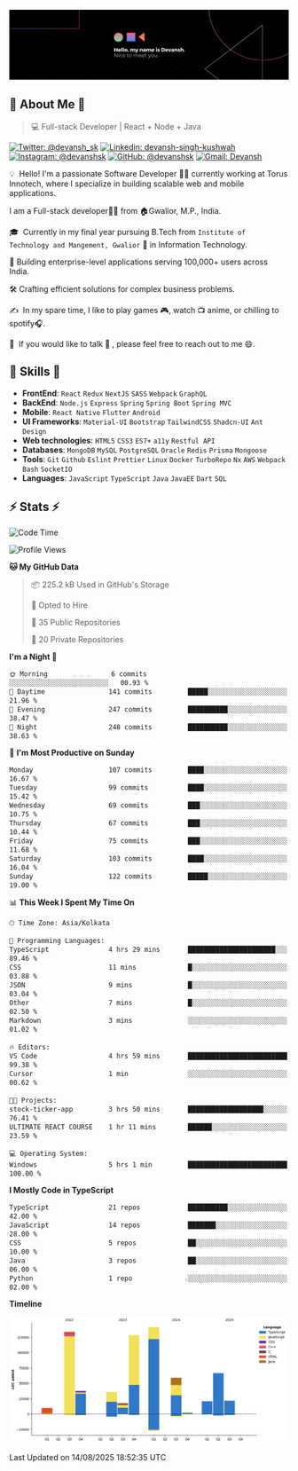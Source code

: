 ![Banner](./Devansh%20Singh%20Banner.png)

## 👋 About Me 👋

> 💻 Full-stack Developer | React + Node + Java

[![Twitter: @devansh_sk](https://img.shields.io/twitter/follow/devansh_sk?style=social)](https://twitter.com/devansh_sk)
[![Linkedin: devansh-singh-kushwah](https://img.shields.io/badge/-Devansh%20Singh%20Kushwah-blue?style=flat-square&logo=Linkedin&logoColor=white&link=https://www.linkedin.com/in/devanshsk/)](https://www.linkedin.com/in/devanshsk/)
[![Instagram: @devanshsk](https://img.shields.io/badge/-devanshsk-E4405F?style=flat-square&logo=instagram&logoColor=white)](https://instagram.com/devanshsk)
[![GitHub: @devanshsk](https://img.shields.io/github/followers/devanshsk?label=follow&style=social)](https://github.com/devanshsk)
[![Gmail: Devansh](https://img.shields.io/badge/Gmail-D14836?style=flat-square&logo=gmail&logoColor=white)](mailto:work.devanshsk@gmail.com)

💡 &nbsp;Hello! I'm a passionate Software Developer 🧑‍💻 currently working at Torus Innotech, where I specialize in building scalable web and mobile applications.

I am a Full-stack developer🧑‍💻 from 🏠Gwalior, M.P., India.

🎓 &nbsp;Currently in my final year pursuing B.Tech from `Institute of Technology and Mangement, Gwalior` 🏫 in Information Technology.

💼 Building enterprise-level applications serving 100,000+ users across India.

🛠️ Crafting efficient solutions for complex business problems.

✍️ &nbsp;In my spare time, I like to play games 🎮, watch 📺 anime, or chilling to spotify🎧.

💬 &nbsp;If you would like to talk 👋 , please feel free to reach out to me 😄.

##  🎉 Skills  🎉
- **FrontEnd**: `React` `Redux` `NextJS` `SASS` `Webpack` `GraphQL`
- **BackEnd**: `Node.js` `Express` `Spring` `Spring Boot` `Spring MVC`
- **Mobile**: `React Native` `Flutter` `Android` 
- **UI Frameworks**: `Material-UI` `Bootstrap` `TailwindCSS` `Shadcn-UI` `Ant Design`
- **Web technologies**: `HTML5` `CSS3` `ES7+` `a11y` `Restful API` 
- **Databases**: `MongoDB` `MySQL` `PostgreSQL` `Oracle` `Redis` `Prisma` `Mongoose`
- **Tools**: `Git` `Github` `Eslint` `Prettier` `Linux` `Docker` `TurboRepo` `Nx` `AWS` `Webpack` `Bash` `SocketIO`
- **Languages**: `JavaScript` `TypeScript` `Java` `JavaEE` `Dart` `SQL`

## ⚡ Stats ⚡
<!--START_SECTION:waka-->
![Code Time](http://img.shields.io/badge/Code%20Time-559%20hrs%2057%20mins-blue)

![Profile Views](http://img.shields.io/badge/Profile%20Views-0-blue)

**🐱 My GitHub Data** 

> 📦 225.2 kB Used in GitHub's Storage 
 > 
> 💼 Opted to Hire
 > 
> 📜 35 Public Repositories 
 > 
> 🔑 20 Private Repositories 
 > 
**I'm a Night 🦉** 

```text
🌞 Morning                6 commits           ░░░░░░░░░░░░░░░░░░░░░░░░░   00.93 % 
🌆 Daytime                141 commits         █████░░░░░░░░░░░░░░░░░░░░   21.96 % 
🌃 Evening                247 commits         ██████████░░░░░░░░░░░░░░░   38.47 % 
🌙 Night                  248 commits         ██████████░░░░░░░░░░░░░░░   38.63 % 
```
📅 **I'm Most Productive on Sunday** 

```text
Monday                   107 commits         ████░░░░░░░░░░░░░░░░░░░░░   16.67 % 
Tuesday                  99 commits          ████░░░░░░░░░░░░░░░░░░░░░   15.42 % 
Wednesday                69 commits          ███░░░░░░░░░░░░░░░░░░░░░░   10.75 % 
Thursday                 67 commits          ███░░░░░░░░░░░░░░░░░░░░░░   10.44 % 
Friday                   75 commits          ███░░░░░░░░░░░░░░░░░░░░░░   11.68 % 
Saturday                 103 commits         ████░░░░░░░░░░░░░░░░░░░░░   16.04 % 
Sunday                   122 commits         █████░░░░░░░░░░░░░░░░░░░░   19.00 % 
```


📊 **This Week I Spent My Time On** 

```text
🕑︎ Time Zone: Asia/Kolkata

💬 Programming Languages: 
TypeScript               4 hrs 29 mins       ██████████████████████░░░   89.46 % 
CSS                      11 mins             █░░░░░░░░░░░░░░░░░░░░░░░░   03.88 % 
JSON                     9 mins              █░░░░░░░░░░░░░░░░░░░░░░░░   03.04 % 
Other                    7 mins              █░░░░░░░░░░░░░░░░░░░░░░░░   02.50 % 
Markdown                 3 mins              ░░░░░░░░░░░░░░░░░░░░░░░░░   01.02 % 

🔥 Editors: 
VS Code                  4 hrs 59 mins       █████████████████████████   99.38 % 
Cursor                   1 min               ░░░░░░░░░░░░░░░░░░░░░░░░░   00.62 % 

🐱‍💻 Projects: 
stock-ticker-app         3 hrs 50 mins       ███████████████████░░░░░░   76.41 % 
ULTIMATE REACT COURSE    1 hr 11 mins        ██████░░░░░░░░░░░░░░░░░░░   23.59 % 

💻 Operating System: 
Windows                  5 hrs 1 min         █████████████████████████   100.00 % 
```

**I Mostly Code in TypeScript** 

```text
TypeScript               21 repos            ██████████░░░░░░░░░░░░░░░   42.00 % 
JavaScript               14 repos            ███████░░░░░░░░░░░░░░░░░░   28.00 % 
CSS                      5 repos             ██░░░░░░░░░░░░░░░░░░░░░░░   10.00 % 
Java                     3 repos             ██░░░░░░░░░░░░░░░░░░░░░░░   06.00 % 
Python                   1 repo              ░░░░░░░░░░░░░░░░░░░░░░░░░   02.00 % 
```



**Timeline**

![Lines of Code chart](https://raw.githubusercontent.com/DevanshSK/DevanshSK/main/assets/bar_graph.png)


 Last Updated on 14/08/2025 18:52:35 UTC
<!--END_SECTION:waka-->
